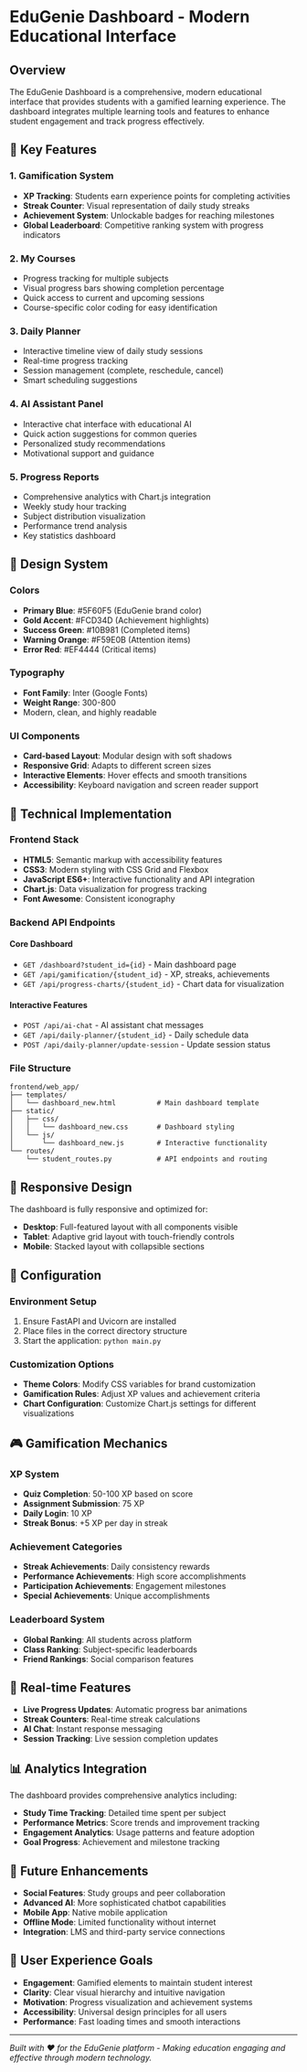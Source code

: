 # EduGenie Dashboard - Modern Educational Interface

## Overview
The EduGenie Dashboard is a comprehensive, modern educational interface that provides students with a gamified learning experience. The dashboard integrates multiple learning tools and features to enhance student engagement and track progress effectively.

## 🎯 Key Features

### 1. **Gamification System**
- **XP Tracking**: Students earn experience points for completing activities
- **Streak Counter**: Visual representation of daily study streaks
- **Achievement System**: Unlockable badges for reaching milestones
- **Global Leaderboard**: Competitive ranking system with progress indicators

### 2. **My Courses**
- Progress tracking for multiple subjects
- Visual progress bars showing completion percentage
- Quick access to current and upcoming sessions
- Course-specific color coding for easy identification

### 3. **Daily Planner**
- Interactive timeline view of daily study sessions
- Real-time progress tracking
- Session management (complete, reschedule, cancel)
- Smart scheduling suggestions

### 4. **AI Assistant Panel**
- Interactive chat interface with educational AI
- Quick action suggestions for common queries
- Personalized study recommendations
- Motivational support and guidance

### 5. **Progress Reports**
- Comprehensive analytics with Chart.js integration
- Weekly study hour tracking
- Subject distribution visualization
- Performance trend analysis
- Key statistics dashboard

## 🎨 Design System

### Colors
- **Primary Blue**: #5F60F5 (EduGenie brand color)
- **Gold Accent**: #FCD34D (Achievement highlights)
- **Success Green**: #10B981 (Completed items)
- **Warning Orange**: #F59E0B (Attention items)
- **Error Red**: #EF4444 (Critical items)

### Typography
- **Font Family**: Inter (Google Fonts)
- **Weight Range**: 300-800
- Modern, clean, and highly readable

### UI Components
- **Card-based Layout**: Modular design with soft shadows
- **Responsive Grid**: Adapts to different screen sizes
- **Interactive Elements**: Hover effects and smooth transitions
- **Accessibility**: Keyboard navigation and screen reader support

## 🚀 Technical Implementation

### Frontend Stack
- **HTML5**: Semantic markup with accessibility features
- **CSS3**: Modern styling with CSS Grid and Flexbox
- **JavaScript ES6+**: Interactive functionality and API integration
- **Chart.js**: Data visualization for progress tracking
- **Font Awesome**: Consistent iconography

### Backend API Endpoints

#### Core Dashboard
- `GET /dashboard?student_id={id}` - Main dashboard page
- `GET /api/gamification/{student_id}` - XP, streaks, achievements
- `GET /api/progress-charts/{student_id}` - Chart data for visualization

#### Interactive Features
- `POST /api/ai-chat` - AI assistant chat messages
- `GET /api/daily-planner/{student_id}` - Daily schedule data
- `POST /api/daily-planner/update-session` - Update session status

### File Structure
```
frontend/web_app/
├── templates/
│   └── dashboard_new.html          # Main dashboard template
├── static/
│   ├── css/
│   │   └── dashboard_new.css       # Dashboard styling
│   └── js/
│       └── dashboard_new.js        # Interactive functionality
└── routes/
    └── student_routes.py           # API endpoints and routing
```

## 📱 Responsive Design
The dashboard is fully responsive and optimized for:
- **Desktop**: Full-featured layout with all components visible
- **Tablet**: Adaptive grid layout with touch-friendly controls
- **Mobile**: Stacked layout with collapsible sections

## 🔧 Configuration

### Environment Setup
1. Ensure FastAPI and Uvicorn are installed
2. Place files in the correct directory structure
3. Start the application: `python main.py`

### Customization Options
- **Theme Colors**: Modify CSS variables for brand customization
- **Gamification Rules**: Adjust XP values and achievement criteria
- **Chart Configuration**: Customize Chart.js settings for different visualizations

## 🎮 Gamification Mechanics

### XP System
- **Quiz Completion**: 50-100 XP based on score
- **Assignment Submission**: 75 XP
- **Daily Login**: 10 XP
- **Streak Bonus**: +5 XP per day in streak

### Achievement Categories
- **Streak Achievements**: Daily consistency rewards
- **Performance Achievements**: High score accomplishments
- **Participation Achievements**: Engagement milestones
- **Special Achievements**: Unique accomplishments

### Leaderboard System
- **Global Ranking**: All students across platform
- **Class Ranking**: Subject-specific leaderboards
- **Friend Rankings**: Social comparison features

## 🔄 Real-time Features
- **Live Progress Updates**: Automatic progress bar animations
- **Streak Counters**: Real-time streak calculations
- **AI Chat**: Instant response messaging
- **Session Tracking**: Live session completion updates

## 📊 Analytics Integration
The dashboard provides comprehensive analytics including:
- **Study Time Tracking**: Detailed time spent per subject
- **Performance Metrics**: Score trends and improvement tracking
- **Engagement Analytics**: Usage patterns and feature adoption
- **Goal Progress**: Achievement and milestone tracking

## 🚀 Future Enhancements
- **Social Features**: Study groups and peer collaboration
- **Advanced AI**: More sophisticated chatbot capabilities
- **Mobile App**: Native mobile application
- **Offline Mode**: Limited functionality without internet
- **Integration**: LMS and third-party service connections

## 🎯 User Experience Goals
- **Engagement**: Gamified elements to maintain student interest
- **Clarity**: Clear visual hierarchy and intuitive navigation
- **Motivation**: Progress visualization and achievement systems
- **Accessibility**: Universal design principles for all users
- **Performance**: Fast loading times and smooth interactions

---

*Built with ❤️ for the EduGenie platform - Making education engaging and effective through modern technology.*
